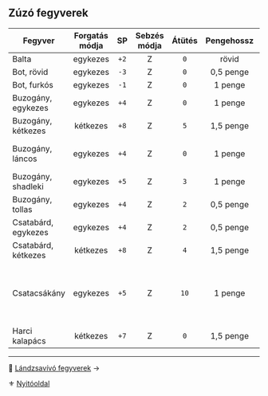 ## Zúzó fegyverek

<!-- tag: md_table_start -->

| Fegyver             | Forgatás módja |  SP  | Sebzés módja | Átütés | Pengehossz | KÉ  |  TÉ  |  VÉ  | Sebesség | Speciális                                                                        |
| ------------------- |:--------------:|:----:|:------------:|:------:|:----------:|:---:|:----:|:----:|:--------:| -------------------------------------------------------------------------------- |
| Balta               |    egykezes    | `+2` |      Z       |  `0`   |   rövid    | `1` | `6`  | `1`  |   `6`    |                                                                                  |
| Bot, rövid          |    egykezes    | `-3` |      Z       |  `0`   | 0,5 penge  | `6` | `9`  | `6`  |   `5`    |                                                                                  |
| Bot, furkós         |    egykezes    | `-1` |      Z       |  `0`   |  1 penge   | `4` | `10` | `8`  |   `6`    |                                                                                  |
| Buzogány, egykezes  |    egykezes    | `+4` |      Z       |  `0`   |  1 penge   | `4` | `12` | `8`  |   `6`    |                                                                                  |
| Buzogány, kétkezes  |    kétkezes    | `+8` |      Z       |  `5`   | 1,5 penge  | `1` | `20` | `8`  |   `8`    | **Erő** követelmény:`+2`                                                         |
| Buzogány, láncos    |    egykezes    | `+4` |      Z       |  `0`   |  1 penge   | `3` | `15` | `6`  |   `6`    | Ellene a Pajzs VÉ fele számít csak!                                              |
| Buzogány, shadleki  |    egykezes    | `+5` |      Z       |  `3`   |  1 penge   | `5` | `14` | `9`  |   `6`    |                                                                                  |
| Buzogány, tollas    |    egykezes    | `+4` |      Z       |  `2`   | 0,5 penge  | `4` | `9`  | `4`  |   `5`    |                                                                                  |
| Csatabárd, egykezes |    egykezes    | `+4` |      Z       |  `2`   | 0,5 penge  | `4` | `8`  | `8`  |   `6`    |                                                                                  |
| Csatabárd, kétkezes |    kétkezes    | `+8` |      Z       |  `4`   | 1,5 penge  | `4` | `18` | `10` |   `8`    |                                                                                  |
| Csatacsákány        |    egykezes    | `+5` |      Z       |  `10`  |  1 penge   | `5` | `14` | `5`  |   `7`    | Nagyon vérzik<br />`50%` az esély, hogy beragad és nem lehet kihúzni harc közben |
| Harci kalapács      |    kétkezes    | `+7` |      Z       |  `0`   | 1,5 penge  | `1` | `20` | `8`  |   `8`    | **Erő** követelmény:`+2`                                                         |

<!-- tag: md_table_end -->

---

🔗 [Lándzsavívó fegyverek](068_05_landzsavivo_fegyverek.md) →

⚜️ [Nyitóoldal](start.md#6-harcrendszer-%EF%B8%8F)
